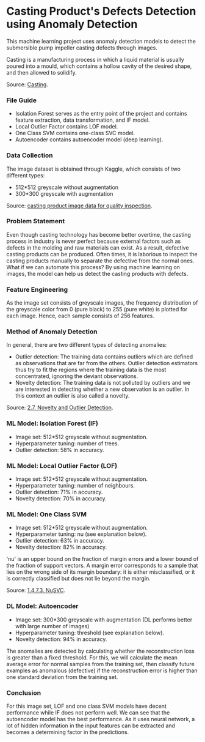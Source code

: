 # Casting Product's Defects Detection using Anomaly Detection

This machine learning project uses anomaly detection models to detect the submersible pump impeller casting defects through images.

Casting is a manufacturing process in which a liquid material is usually poured into a mould, which contains a hollow cavity of the desired shape, and then allowed to solidify.

Source: [Casting](https://en.wikipedia.org/wiki/Casting).

### File Guide
* Isolation Forest serves as the entry point of the project and contains feature extraction, data transformation, and IF model.
* Local Outlier Factor contains LOF model.
* One Class SVM contains one-class SVC model.
* Autoencoder contains autoencoder model (deep learning).

### Data Collection
The image dataset is obtained through Kaggle, which consists of two different types:
* 512*512 greyscale without augmentation
* 300*300 greyscale with augmentation

Source: [casting product image data for quality inspection](https://www.kaggle.com/datasets/ravirajsinh45/real-life-industrial-dataset-of-casting-product).

### Problem Statement
Even though casting technology has become better overtime, the casting process in industry is never perfect because external factors such as defects in the molding and raw materials can exist. As a result, defective casting products can be produced. Often times, it is laborious to inspect the casting products manually to separate the defective from the normal ones. What if we can automate this process? By using machine learning on images, the model can help us detect the casting products with defects.

### Feature Engineering
As the image set consists of greyscale images, the frequency distribution of the greyscale color from 0 (pure black) to 255 (pure white) is plotted for each image.
Hence, each sample consists of 256 features.

### Method of Anomaly Detection
In general, there are two different types of detecting anomalies:
* Outlier detection: The training data contains outliers which are defined as observations that are far from the others. Outlier detection estimators thus try to fit the regions where the training data is the most concentrated, ignoring the deviant observations.
* Novelty detection: The training data is not polluted by outliers and we are interested in detecting whether a new observation is an outlier. In this context an outlier is also called a novelty.

Source: [2.7. Novelty and Outlier Detection](https://scikit-learn.org/stable/modules/outlier_detection.html).

### ML Model: Isolation Forest (IF)
* Image set: 512*512 greyscale without augmentation.
* Hyperparameter tuning: number of trees.
* Outlier detection: 58% in accuracy.

### ML Model: Local Outlier Factor (LOF)
* Image set: 512*512 greyscale without augmentation.
* Hyperparameter tuning: number of neighbours.
* Outlier detection: 71% in accuracy.
* Novelty detection: 70% in accuracy.

### ML Model: One Class SVM
* Image set: 512*512 greyscale without augmentation.
* Hyperparameter tuning: nu (see explanation below).
* Outlier detection: 63% in accuracy.
* Novelty detection: 82% in accuracy.

'nu' is an upper bound on the fraction of margin errors and a lower bound of the fraction of support vectors. A margin error corresponds to a sample that lies on the wrong side of its margin boundary: it is either misclassified, or it is correctly classified but does not lie beyond the margin.

Source: [1.4.7.3. NuSVC](https://scikit-learn.org/stable/modules/svm.html#nu-svc).

### DL Model: Autoencoder
* Image set: 300*300 greyscale with augmentation (DL performs better with large number of images)
* Hyperparameter tuning: threshold (see explanation below).
* Novelty detection: 94% in accuracy.

The anomalies are detected by calculating whether the reconstruction loss is greater than a fixed threshold. For this, we will calculate the mean average error for normal samples from the training set, then classify future examples as anomalous (defective) if the reconstruction error is higher than one standard deviation from the training set.

### Conclusion
For this image set, LOF and one class SVM models have decent performance while IF does not perform well. We can see that the autoencoder model has the best performance. As it uses neural network, a lot of hidden information in the input features can be extracted and becomes a determining factor in the predictions.
